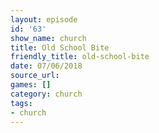 ```yaml
---
layout: episode
id: '63'
show_name: church
title: Old School Bite
friendly_title: old-school-bite
date: 07/06/2018
source_url: 
games: []
category: church
tags:
- church
---
```

